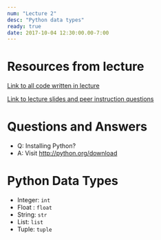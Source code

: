 ```yaml
---
num: "Lecture 2"
desc: "Python data types"
ready: true
date: 2017-10-04 12:30:00.00-7:00
---
```


# Resources from lecture

[Link to all code written in lecture](https://github.com/ucsb-cs8-f17/cs8-f17-lecture-code)

[Link to lecture slides and peer instruction questions](https://drive.google.com/drive/folders/0BxIvQwpl4ocoRy1Pa041SThLUFU?usp=sharing)


# Questions and Answers

* Q: Installing Python?
* A: Visit http://python.org/download

   
# Python Data Types

* Integer: `int`
* Float : `float`
* String: `str`
* List: `list` 
* Tuple: `tuple`

